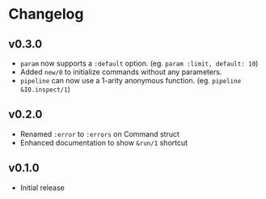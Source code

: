 # Changelog

## v0.3.0
* `param` now supports a `:default` option. (eg. `param :limit, default: 10`)
* Added `new/0` to initialize commands without any parameters.
* `pipeline` can now use a 1-arity anonymous function. (eg. `pipeline &IO.inspect/1`)

## v0.2.0
* Renamed `:error` to `:errors` on Command struct
* Enhanced documentation to show `&run/1` shortcut

## v0.1.0
* Initial release
